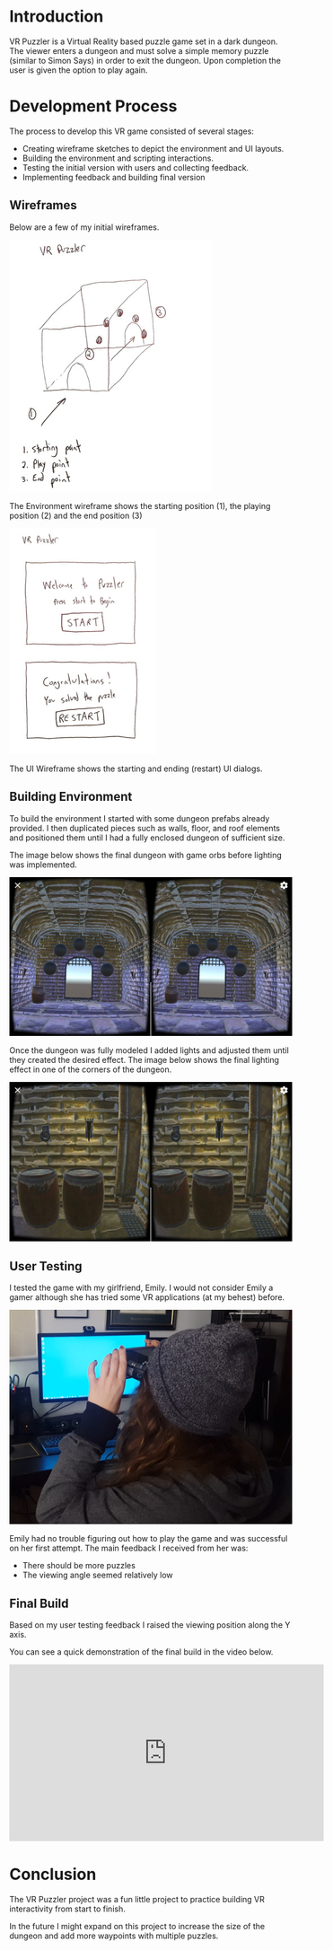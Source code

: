 # Introduction
VR Puzzler is a Virtual Reality based puzzle game set in a dark dungeon. The viewer enters a dungeon and must solve a simple memory puzzle (similar to Simon Says) in order to exit the dungeon. Upon completion the user is given the option to play again.

# Development Process
The process to develop this VR game consisted of several stages:
* Creating wireframe sketches to depict the environment and UI layouts.
* Building the environment and scripting interactions.
* Testing the initial version with users and collecting feedback.
* Implementing feedback and building final version
   
## Wireframes
Below are a few of my initial wireframes.

![Environment Wireframe](./Documentation/images/wireframe_environment.jpg 'Environment Wireframe')

The Environment wireframe shows the starting position (1), the playing position (2) and the end position (3)

![UI Wireframe](./Documentation/images/wireframe_UI.jpg 'UI Wireframe')

The UI Wireframe shows the starting and ending (restart) UI dialogs.
        
## Building Environment
To build the environment I started with some dungeon prefabs already provided. I then duplicated pieces such as walls, floor, and roof elements and positioned them until I had a fully enclosed dungeon of sufficient size. 

The image below shows the final dungeon with game orbs before lighting was implemented.
  
![Building dungeon](./Documentation/images/environment1.jpg 'Building dungeon')
  
Once the dungeon was fully modeled I added lights and adjusted them until they created the desired effect. The image below shows the final lighting effect in one of the corners of the dungeon.

![Dungeon Lighting](./Documentation/images/environment2.jpg 'Dungeon lighting')
        
## User Testing
I tested the game with my girlfriend, Emily. I would not consider Emily a gamer although she has tried some VR applications (at my behest) before. 

![User Test](./Documentation/images/user_test1.jpg)
        
Emily had no trouble figuring out how to play the game and was successful on her first attempt. The main feedback I received from her was:
* There should be more puzzles
* The viewing angle seemed relatively low

## Final Build
Based on my user testing feedback I raised the viewing position along the Y axis.

You can see a quick demonstration of the final build in the video below.

<iframe width="560" height="315" src="https://www.youtube.com/embed/R4BtrslHDg8" frameborder="0" allowfullscreen></iframe>
        
# Conclusion
The VR Puzzler project was a fun little project to practice building VR interactivity from start to finish.

In the future I might expand on this project to increase the size of the dungeon and add more waypoints with multiple puzzles.